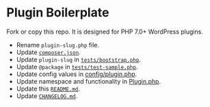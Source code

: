 # Plugin Boilerplate

Fork or copy this repo. It is designed for PHP 7.0+ WordPress plugins.

* Rename `plugin-slug.php` file.
* Update [`composer.json`](composer.json).
* Update `plugin-slug` in [`tests/bootstrap.php`](tests/bootstrap.php).
* Update `@package` in [`tests/test-sample.php`](tests/test-sample.php).
* Update config values in [config/plugin.php](config/plugin.php).
* Update namespace and functionality in [Plugin.php](src/Plugin.php).
* Update this [`README.md`](README.md).
* Update [`CHANGELOG.md`](CHANGELOG.md).

